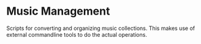 # Music Management

Scripts for converting and organizing music collections.  This
makes use of external commandline tools to do the actual operations.
